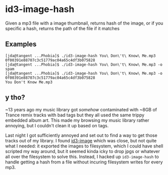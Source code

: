# id3-image-hash

Given a mp3 file with a image thumbnail, 
returns hash of the image, 
or if you specific a hash, returns the path of the file if it matches

## Examples

```
[jda@tangent ...Phobia]$ ./id3-image-hash You\ Don\'t\ Know\ Me.mp3
0f00391e88707c3c51779ac04a65c4df3b075828
[jda@tangent ...Phobia]$ ./id3-image-hash You\ Don\'t\ Know\ Me.mp3 -o spam
[jda@tangent ...Phobia]$ ./id3-image-hash You\ Don\'t\ Know\ Me.mp3 -o 0f00391e88707c3c51779ac04a65c4df3b075828
You Don't Know Me.mp3
```

## y tho?
~13 years ago my music library got _somehow_ contaminated with ~8GB of Trance remix tracks with bad tags but they all used the same trippy embedded album art.
This made my browsing my music library rather annoying, but I couldn't clean it up based on tags.

Last night I got sufficiently annoyed and set out to find a way to get those tracks out of my library. 
I found [id3-image](https://github.com/AndrewRadev/id3-image) which was close, but not quite what I needed: it exported the images to filesystem, which I could have shell scripted my way around, but it seemed kinda icky to drop jpgs or whatever all over the filesystem to solve this. Instead, I hacked up `id3-image-hash` to handle getting a hash from a file without incuring filesystem writes for every mp3. 
